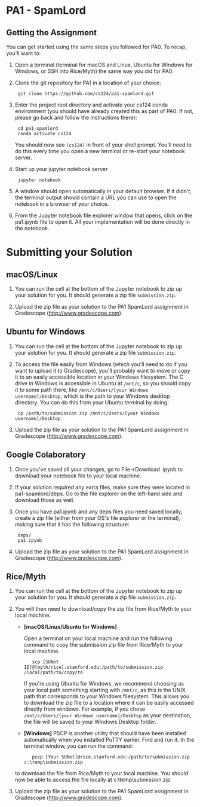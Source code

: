 # PA1 - SpamLord

## Getting the Assignment

You can get started using the same steps you followed for PA0. To recap,
you'll want to:

1. Open a terminal (terminal for macOS and Linux, 
   Ubuntu for Windows for Windows, or SSH into Rice/Myth) the same way you did for PA0. 

1. Clone the git repository for PA1 in a location of your choice:
      
        git clone https://github.com/cs124/pa1-spamlord.git
   
2. Enter the project root directory and activate your cs124 conda environment 
   (you should have already created this as part of PA0. If not, please go 
   back and follow the instructions there): 
   
        cd pa1-spamlord
        conda activate cs124
   
    You should now see `(cs124)` in front of your shell prompt. 
   You'll need to do this every time you open a new terminal or re-start your
   notebook server.
3. Start up your jupyter notebook server

        jupyter notebook

4. A window should open automatically in your default browser. If it didn't,
    the terminal output should contain a URL you can use to open the
    notebook in a browser of your choice.
5. From the Jupyter notebook file explorer window that opens, click on the
pa1.ipynb file to open it. All your implementation will be done directly in the notebook.

# Submitting your Solution

## macOS/Linux

1. You can run the cell at the bottom of the Jupyter notebook to zip up your
solution for you. It should generate a zip file `submission.zip`.
   
2. Upload the zip file as your solution to the PA1 SpamLord assignment in 
   Gradescope (http://www.gradescope.com).

## Ubuntu for Windows

1. You can run the cell at the bottom of the Jupyter notebook to zip up your
solution for you. It should generate a zip file `submission.zip`.
   
2. To access the file easily from Windows (which you'll need to do if you
   want to upload it to Gradescope), you'll probably want to move or copy
   it to an easily accessible location in your Windows filesystem. The C
   drive in Windows is accessible in Ubuntu at `/mnt/c`, so you should copy
   it to some path there, like `/mnt/c/Users/[your Windows username]/Desktop`,
   which is the path to your Windows desktop directory.
   You can do this from your Ubuntu terminal by doing:
   
        cp /path/to/submission.zip /mnt/c/Users/[your Windows username]/Desktop

3. Upload the zip file as your solution to the PA1 SpamLord assignment in 
   Gradescope (http://www.gradescope.com).

## Google Colaboratory

1. Once you've saved all your changes, go to File->Download .ipynb to download
your notebook file to your local machine.
2. If your solution required any extra files, make sure they were located in
pa1-spamlord/deps. Go to the file explorer on the left-hand side and download
those as well.
3. Once you have pa1.ipynb and any deps files you need saved locally,
create a zip file (either from your OS's file explorer or the terminal), making
sure that it has the following structure:
   
        deps/
        pa1.ipynb

3. Upload the zip file as your solution to the PA1 SpamLord assignment in 
   Gradescope (http://www.gradescope.com).

## Rice/Myth

1. You can run the cell at the bottom of the Jupyter notebook to zip up your
solution for you. It should generate a zip file `submission.zip`.
   
2. You will then need to download/copy the zip file from Rice/Myth to your
local machine.
   
   - __[macOS/Linux/Ubuntu for Windows]__
    
        Open a terminal on your local machine and run the following command to
        copy the submission zip file from Rice/Myth to your local machine.

            scp [SUNet ID]@[myth/rice].stanford.edu:/path/to/submission.zip /local/path/to/copy/to
    
        If you're using Ubuntu for Windows, we recommend choosing as your local
        path something starting with `/mnt/c`, as this is the UNIX path
        that corresponds to your Windows filesystem. This allows you to download
        the zip file to a location where it can be easily accessed directly
        from windows. For example, if you chose `/mnt/c/Users/[your Windows username]/Desktop`
        as your destination, the file will be saved to your Windows Desktop folder.

   - __[Windows]__ PSCP is another utility that should have been installed
    automatically when you installed PuTTY earlier. Find and run it. In the
     terminal window, you can run the command:
     
            pscp [Your SUNet]@rice.stanford.edu:/path/to/submission.zip c:\temp\submission.zip
    
    to download the file from Rice/Myth to your local machine. You should now
   be able to access the file locally at c:\temp\submission.zip
   
3. Upload the zip file as your solution to the PA1 SpamLord assignment in 
   Gradescope (http://www.gradescope.com).
